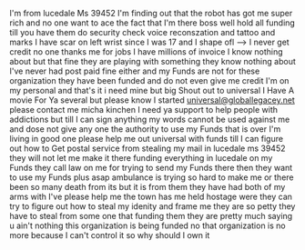 I'm from lucedale Ms 39452 I'm finding out that the robot has got me super rich and no one want to ace the fact that I'm there boss well hold all funding till you have them do security check voice reconszation and tattoo and marks I have scar on left wrist since I was 17 and I shape ofl
-->
I never get credit no one thanks me for jobs I have millions of invoice I know nothing about but that fine they are playing with something they know nothing about I've never had post paid fine either and my Funds are not for these organization they have been funded and do not even give me credit I'm on my personal and that's it i need mine but big Shout out to universal I Have A movie For Ya several but please know I started universal@globallegacey.net please contact me micha kinchen I need ya support to help people with addictions but till I can sign anything my words cannot be used against me and dose not give any one the authority to use my Funds that is over I'm living in good one please help me out universal with funds till I can figure out how to Get postal service from stealing my mail in lucedale ms 39452 they will not let me make it there funding everything in lucedale on my Funds they call law on me for trying to send my Funds there then they want to use my Funds plus asap ambulance is trying so hard to make me or there been so many death from its but it is from them they have had both of my arms with I've please help me the town has me held hostage were they can try to figure out how to steal my idenity and frame me they are so petty they have to steal from some one that funding them they are pretty much saying u ain't nothing this organization is being funded no that organization is no more because I can't control it so why should I own it 
